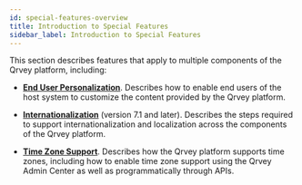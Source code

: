 ```yaml
---
id: special-features-overview
title: Introduction to Special Features
sidebar_label: Introduction to Special Features
---
```

<div style={{textAlign: "justify"}}>

This section describes features that apply to multiple components of the Qrvey platform, including:
* **[End User Personalization](../ui-docs/end-user-personalization/overview.md)**. Describes how to enable end users of the host system to customize the content provided by the Qrvey platform. 

* **[Internationalization](../special-features/internationalization/overview.md)** (version 7.1 and later). Describes the steps required to support internationalization and localization across the components of the Qrvey platform. 

* **[Time Zone Support](../special-features/timezone-support)**. Describes how the Qrvey platform supports time zones, including how to enable time zone support using the Qrvey Admin Center as well as programmatically through APIs. 




</div>